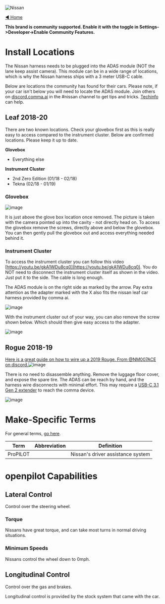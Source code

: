 ![Nissan](https://user-images.githubusercontent.com/37757984/82703105-2913a680-9c28-11ea-8130-ce67221dd568.png)

[◄ Home](https://github.com/commaai/openpilot/wiki)

**This brand is community supported. Enable it with the toggle in Settings->Developer->Enable Community Features.**

# Install Locations

The Nissan harness needs to be plugged into the ADAS module (NOT the lane keep assist camera). This module can be in a wide range of locations, which is why the Nissan harness ships with a 3 meter USB-C cable.

Below are locations the community has found for their cars. Please note, if your car isn't below you will need to locate the ADAS module. Join others on [discord.comma.ai](https://discord.comma.ai) in the #nissan channel to get tips and tricks. [Techinfo](https://www.nissan-techinfo.com/) can help.

## Leaf 2018-20

There are two known locations. Check your glovebox first as this is really easy to access compared to the instrument cluster. Below are confirmed locations. Please keep it up to date.

**Glovebox**
* Everything else

**Instrument Cluster**
* 2nd Zero Edition (01/18 - 02/18)
* Tekna (02/18 - 01/19)

### Glovebox
![image](https://user-images.githubusercontent.com/37757984/94322928-da18ad80-ff48-11ea-9aaa-b4fde9783a7f.png)

It is just above the glove box location once removed. The picture is taken with the camera pointed up into the cavity - not directly head on. To access the glovebox remove the screws, directly above and below the glovebox. You can then gently pull the glovebox out and access everything needed behind it.

### Instrument Cluster
To access the instrument cluster you can follow this video [https://youtu.be/gkA1WDu8cq0](https://youtu.be/gkA1WDu8cq0). You do NOT need to disconnect the instrument cluster itself as shown in the video. Just put it to the side. The cable is long enough. 

The ADAS module is on the right side as marked by the arrow. Pay extra attention as the adapter marked with the X also fits the nissan leaf car harness provided by comma ai.

![image](https://razem.io/blog/20/12/19/OpenpilotNissanLeafICPart1/assets/leaf_ic_instruction.jpg)

With the instrument cluster out of your way, you can also remove the screw shown below. Which should then give easy access to the adapter.

![image](https://razem.io/blog/20/12/19/OpenpilotNissanLeafICPart1/assets/leaf_ic_ads.jpg)

## Rogue 2018-19
[Here is a great guide on how to wire up a 2019 Rouge. From @NM007ACE on discord.](https://imgur.com/gallery/dDjJpuf)![image](https://user-images.githubusercontent.com/37757984/94323035-2368fd00-ff49-11ea-8b42-3fc9c40cf2cb.png)

There is no need to disassemble anything. Remove the luggage floor cover, and expose the spare tire. The ADAS can be reach by hand, and the harness wire disconnects with minimal effort. This may require a [USB-C 3.1 Gen 2 extender](https://www.amazon.com/gp/product/B07KK9QXPM/) to reach the comma device.

![image](https://user-images.githubusercontent.com/37757984/94323063-3bd91780-ff49-11ea-8637-7a4ca4745b0c.png)

# Make-Specific Terms

For general terms, [go here](https://github.com/commaai/openpilot/wiki/General-Terms).

Term | Abbreviation | Definition
--- | --- | ---
ProPILOT | | Nissan's driver assistance system

# openpilot Capabilities

## Lateral Control

Control over the steering wheel.

### Torque

Nissans have great torque, and can take most turns in normal driving situations.

### Minimum Speeds

Nissans control the wheel down to 0mph.

## Longitudinal Control

Control over the gas and brakes.

Longitudinal control is provided by the stock system that came with the car.